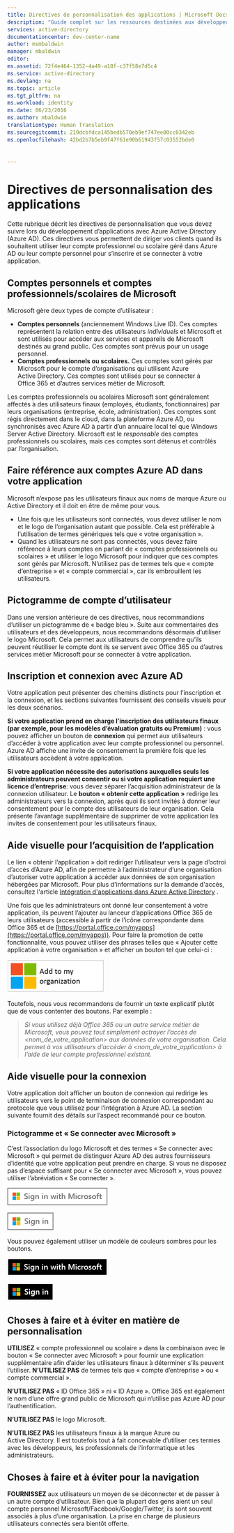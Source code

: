 ```yaml
---
title: Directives de personnalisation des applications | Microsoft Docs
description: "Guide complet sur les ressources destinées aux développeurs pour Azure Active Directory"
services: active-directory
documentationcenter: dev-center-name
author: msmbaldwin
manager: mbaldwin
editor: 
ms.assetid: 72f4e464-1352-4a49-a18f-c37f58e7d5c4
ms.service: active-directory
ms.devlang: na
ms.topic: article
ms.tgt_pltfrm: na
ms.workload: identity
ms.date: 06/23/2016
ms.author: mbaldwin
translationtype: Human Translation
ms.sourcegitcommit: 219dcbfdca145bedb570eb9ef747ee00cc0342eb
ms.openlocfilehash: 42bd2b7b5eb9f47f61e90b61943f57c03552bde0


---
```

# <a name="branding-guidelines-for-applications"></a>Directives de personnalisation des applications
Cette rubrique décrit les directives de personnalisation que vous devez suivre lors du développement d’applications avec Azure Active Directory (Azure AD). Ces directives vous permettent de diriger vos clients quand ils souhaitent utiliser leur compte professionnel ou scolaire géré dans Azure AD ou leur compte personnel pour s’inscrire et se connecter à votre application.

## <a name="personal-accounts-vs-work-or-school-accounts-from-microsoft"></a>Comptes personnels et comptes professionnels/scolaires de Microsoft
Microsoft gère deux types de compte d’utilisateur :

* **Comptes personnels** (anciennement Windows Live ID). Ces comptes représentent la relation entre des utilisateurs *individuels* et Microsoft et sont utilisés pour accéder aux services et appareils de Microsoft destinés au grand public. Ces comptes sont prévus pour un usage personnel.
* **Comptes professionnels ou scolaires.**  Ces comptes sont gérés par Microsoft pour le compte d’organisations qui utilisent Azure Active Directory. Ces comptes sont utilisés pour se connecter à Office 365 et d’autres services métier de Microsoft.

Les comptes professionnels ou scolaires Microsoft sont généralement affectés à des utilisateurs finaux (employés, étudiants, fonctionnaires) par leurs organisations (entreprise, école, administration). Ces comptes sont régis directement dans le cloud, dans la plateforme Azure AD, ou synchronisés avec Azure AD à partir d’un annuaire local tel que Windows Server Active Directory. Microsoft est le *responsable* des comptes professionnels ou scolaires, mais ces comptes sont détenus et contrôlés par l’organisation.

## <a name="referring-to-azure-ad-accounts-in-your-application"></a>Faire référence aux comptes Azure AD dans votre application
Microsoft n’expose pas les utilisateurs finaux aux noms de marque Azure ou Active Directory et il doit en être de même pour vous.

* Une fois que les utilisateurs sont connectés, vous devez utiliser le nom et le logo de l’organisation autant que possible. Cela est préférable à l’utilisation de termes génériques tels que « votre organisation ».
* Quand les utilisateurs ne sont pas connectés, vous devez faire référence à leurs comptes en parlant de « comptes professionnels ou scolaires » et utiliser le logo Microsoft pour indiquer que ces comptes sont gérés par Microsoft. N’utilisez pas de termes tels que « compte d’entreprise » et « compte commercial », car ils embrouillent les utilisateurs.

## <a name="user-account-pictogram"></a>Pictogramme de compte d’utilisateur
Dans une version antérieure de ces directives, nous recommandions d’utiliser un pictogramme de « badge bleu ». Suite aux commentaires des utilisateurs et des développeurs, nous recommandons désormais d’utiliser le logo Microsoft. Cela permet aux utilisateurs de comprendre qu’ils peuvent réutiliser le compte dont ils se servent avec Office 365 ou d’autres services métier Microsoft pour se connecter à votre application.

## <a name="signing-up-and-signing-in-with-azure-ad"></a>Inscription et connexion avec Azure AD
Votre application peut présenter des chemins distincts pour l’inscription et la connexion, et les sections suivantes fournissent des conseils visuels pour les deux scénarios.

**Si votre application prend en charge l’inscription des utilisateurs finaux (par exemple, pour les modèles d’évaluation gratuits ou Premium)** : vous pouvez afficher un bouton de **connexion** qui permet aux utilisateurs d’accéder à votre application avec leur compte professionnel ou personnel. Azure AD affiche une invite de consentement la première fois que les utilisateurs accèdent à votre application.

**Si votre application nécessite des autorisations auxquelles seuls les administrateurs peuvent consentir ou si votre application requiert une licence d’entreprise**: vous devez séparer l’acquisition administrateur de la connexion utilisateur. Le **bouton « obtenir cette application »** redirige les administrateurs vers la connexion, après quoi ils sont invités à donner leur consentement pour le compte des utilisateurs de leur organisation. Cela présente l’avantage supplémentaire de supprimer de votre application les invites de consentement pour les utilisateurs finaux.

## <a name="visual-guidance-for-app-acquisition"></a>Aide visuelle pour l’acquisition de l’application
Le lien « obtenir l’application » doit rediriger l’utilisateur vers la page d’octroi d’accès d’Azure AD, afin de permettre à l’administrateur d’une organisation d’autoriser votre application à accéder aux données de son organisation hébergées par Microsoft. Pour plus d'informations sur la demande d'accès, consultez l'article [Intégration d'applications dans Azure Active Directory](active-directory-integrating-applications.md) .

Une fois que les administrateurs ont donné leur consentement à votre application, ils peuvent l’ajouter au lanceur d’applications Office 365 de leurs utilisateurs (accessible à partir de l’icône correspondante dans Office 365 et de [https://portal.office.com/myapps](https://portal.office.com/myapps)). Pour faire la promotion de cette fonctionnalité, vous pouvez utiliser des phrases telles que « Ajouter cette application à votre organisation » et afficher un bouton tel que celui-ci :

![Types d’application et scénarios](./media/active-directory-branding-guidelines/add-to-my-org.png)

Toutefois, nous vous recommandons de fournir un texte explicatif plutôt que de vous contenter des boutons. Par exemple :

> *Si vous utilisez déjà Office 365 ou un autre service métier de Microsoft, vous pouvez tout simplement octroyer l’accès de <nom_de_votre_application> aux données de votre organisation. Cela permet à vos utilisateurs d’accéder à <nom_de_votre_application> à l’aide de leur compte professionnel existant.*
> 
> 

## <a name="visual-guidance-for-sign-in"></a>Aide visuelle pour la connexion
Votre application doit afficher un bouton de connexion qui redirige les utilisateurs vers le point de terminaison de connexion correspondant au protocole que vous utilisez pour l’intégration à Azure AD. La section suivante fournit des détails sur l’aspect recommandé pour ce bouton.

### <a name="pictogram-and-sign-in-with-microsoft"></a>Pictogramme et « Se connecter avec Microsoft »
C’est l’association du logo Microsoft et des termes « Se connecter avec Microsoft » qui permet de distinguer Azure AD des autres fournisseurs d’identité que votre application peut prendre en charge. Si vous ne disposez pas d’espace suffisant pour « Se connecter avec Microsoft », vous pouvez utiliser l’abréviation « Se connecter ».

![Types d’application et scénarios](./media/active-directory-branding-guidelines/sign-in-with-microsoft-light.png)

![Types d’application et scénarios](./media/active-directory-branding-guidelines/sign-in-light.png)

Vous pouvez également utiliser un modèle de couleurs sombres pour les boutons.

![Types d’application et scénarios](./media/active-directory-branding-guidelines/sign-in-with-microsoft-dark.png)

![Types d’application et scénarios](./media/active-directory-branding-guidelines/sign-in-dark.png)

## <a name="branding-dos-and-donts"></a>Choses à faire et à éviter en matière de personnalisation
**UTILISEZ** « compte professionnel ou scolaire » dans la combinaison avec le bouton « Se connecter avec Microsoft » pour fournir une explication supplémentaire afin d’aider les utilisateurs finaux à déterminer s’ils peuvent l’utiliser. **N’UTILISEZ PAS** de termes tels que « compte d’entreprise » ou « compte commercial ».

**N’UTILISEZ PAS** « ID Office 365 » ni « ID Azure ». Office 365 est également le nom d’une offre grand public de Microsoft qui n’utilise pas Azure AD pour l’authentification.

**N’UTILISEZ PAS** le logo Microsoft.

**N’UTILISEZ PAS** les utilisateurs finaux à la marque Azure ou Active Directory. Il est toutefois tout à fait concevable d’utiliser ces termes avec les développeurs, les professionnels de l’informatique et les administrateurs.

## <a name="navigation-dos-and-donts"></a>Choses à faire et à éviter pour la navigation
**FOURNISSEZ** aux utilisateurs un moyen de se déconnecter et de passer à un autre compte d’utilisateur. Bien que la plupart des gens aient un seul compte personnel Microsoft/Facebook/Google/Twitter, ils sont souvent associés à plus d’une organisation. La prise en charge de plusieurs utilisateurs connectés sera bientôt offerte.




<!--HONumber=Nov16_HO3-->


